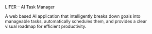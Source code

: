 LIFER – AI Task Manager

A web based AI application that intelligently breaks down goals into manageable tasks, automatically schedules them, and provides a clear visual roadmap for efficient productivity.

